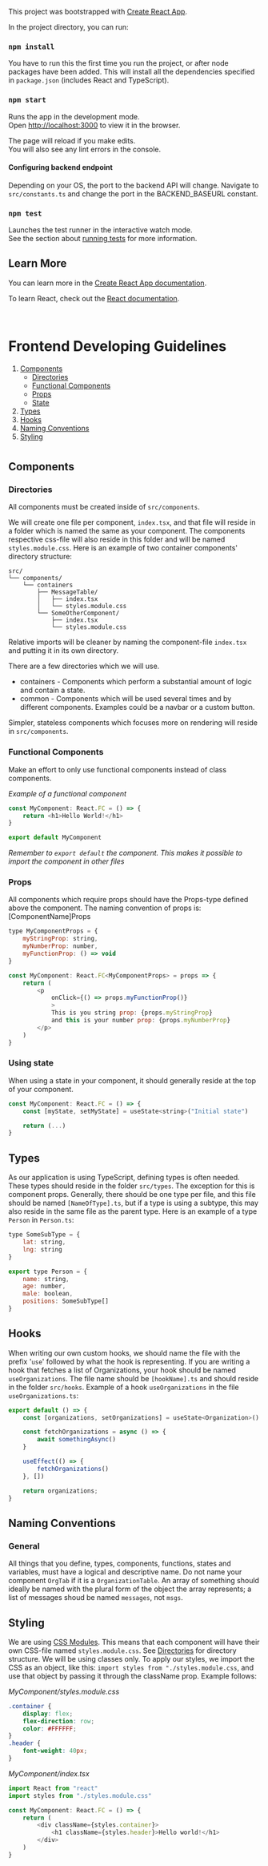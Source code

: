 This project was bootstrapped with [Create React App](https://github.com/facebook/create-react-app).



In the project directory, you can run:
### `npm install`
You have to run this the first time you run the project, or after node packages have been added. This will install all the dependencies specified in `package.json` (includes React and TypeScript).

### `npm start`

Runs the app in the development mode.<br />
Open [http://localhost:3000](http://localhost:3000) to view it in the browser.

The page will reload if you make edits.<br />
You will also see any lint errors in the console.

#### Configuring backend endpoint

Depending on your OS, the port to the backend API will change. Navigate to `src/constants.ts` and change the port in the BACKEND_BASEURL constant.

### `npm test`

Launches the test runner in the interactive watch mode.<br />
See the section about [running tests](https://facebook.github.io/create-react-app/docs/running-tests) for more information.


## Learn More

You can learn more in the [Create React App documentation](https://facebook.github.io/create-react-app/docs/getting-started).

To learn React, check out the [React documentation](https://reactjs.org/).



<br>

# Frontend Developing Guidelines

1.  [Components](#components)
    - [Directories](#directories)
    - [Functional Components](#functional-components)
    - [Props](#props)
    - [State](#using-state)
2.  [Types](#types)
3.  [Hooks](#hooks)
4.  [Naming Conventions](#naming-conventions)
5.  [Styling](#styling)
# 
## Components

### Directories
All components must be created inside of `src/components`.

We will create one file per component, `index.tsx`, and that file will reside in a folder which is named the same as your component. The components respective css-file will also reside in this folder and will be named `styles.module.css`. Here is an example of two container components' directory structure:
```
src/
└── components/
    └── containers
        ├── MessageTable/
        │   ├── index.tsx
        │   └── styles.module.css
        └── SomeOtherComponent/
            ├── index.tsx
            └── styles.module.css
```

Relative imports will be cleaner by naming the component-file `index.tsx` and putting it in its own directory. 


There are a few directories which we will use.
* containers - Components which perform a substantial amount of logic and contain a state.
* common - Components which will be used several times and by different components. Examples could be a navbar or a custom button.

Simpler, stateless components which focuses more on rendering will reside in `src/components`. 

### Functional Components
Make an effort to only use functional components instead of class components.

_Example of a functional component_
```javascript
const MyComponent: React.FC = () => {
    return <h1>Hello World!</h1>
}

export default MyComponent
```
_Remember to `export default` the component. This makes it possible to import the component in other files_

### Props

All components which require props should have the Props-type defined above the component. The naming convention of props is: [ComponentName]Props

```javascript
type MyComponentProps = {
    myStringProp: string,
    myNumberProp: number,
    myFunctionProp: () => void
}

const MyComponent: React.FC<MyComponentProps> = props => {
    return (
        <p 
            onClick={() => props.myFunctionProp()}
            >
            This is you string prop: {props.myStringProp}
            and this is your number prop: {props.myNumberProp}
        </p>
    )
}
```

### Using state
When using a state in your component, it should generally reside at the top of your component.

```javascript
const MyComponent: React.FC = () => {
    const [myState, setMyState] = useState<string>("Initial state")

    return (...)
}
```
## Types
As our application is using TypeScript, defining types is often needed. These types should reside in the folder `src/types`. The exception for this is component props. Generally, there should be one type per file, and this file should be named `[NameOfType].ts`, but if a type is using a subtype, this may also reside in the same file as the parent type. Here is an example of a type `Person` in `Person.ts`:

```javascript
type SomeSubType = {
    lat: string,
    lng: string
}

export type Person = {
    name: string,
    age: number,
    male: boolean,
    positions: SomeSubType[]
}
```

## Hooks
When writing our own custom hooks, we should name the file with the prefix '`use`' followed by what the hook is representing. If you are writing a hook that fetches a list of Organizations, your hook should be named `useOrganizations`. The file name should be `[hookName].ts` and should reside in the folder `src/hooks`. Example of a hook `useOrganizations` in the file `useOrganizations.ts`:

```javascript
export default () => {
    const [organizations, setOrganizations] = useState<Organization>()

    const fetchOrganizations = async () => {
        await somethingAsync()
    }

    useEffect(() => {
        fetchOrganizations()
    }, [])

    return organizations;
}
```

## Naming Conventions
### General
All things that you define, types, components, functions, states and variables, must have a logical and descriptive name. Do not name your component `OrgTab` if it is a `OrganizationTable`. An array of something should ideally be named with the plural form of the object the array represents; a list of messages shoud be named `messages`, not `msgs`.

## Styling
We are using [CSS Modules](https://create-react-app.dev/docs/adding-a-css-modules-stylesheet/). This means that each component will have their own CSS-file named `styles.module.css`. See [Directories](#Directories) for directory structure. We will be using classes only. To apply our styles, we import the CSS as an object, like this: `import styles from "./styles.module.css`, and use that object by passing it through the className prop. Example follows:

_MyComponent/styles.module.css_
```css
.container {
    display: flex;
    flex-direction: row;
    color: #FFFFFF;
}
.header {
    font-weight: 40px;
}
```
_MyComponent/index.tsx_
```javascript
import React from "react"
import styles from "./styles.module.css"

const MyComponent: React.FC = () => {
    return (
        <div className={styles.container}>
            <h1 className={styles.header}>Hello world!</h1>
        </div>
    )
}
```
